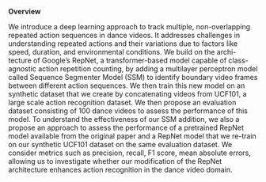 **Overview**

We introduce a deep learning approach to track multiple, non-overlapping repeated action sequences in dance
videos. It addresses challenges in understanding repeated actions and their variations due to factors like speed, duration, and environmental conditions. We build on the archi-
tecture of Google’s RepNet, a transformer-based model capable of class-agnostic action repetition counting, by adding a multilayer perceptron model called Sequence Segmenter
Model (SSM) to identify boundary video frames between different action sequences. We then train this new model on an synthetic dataset that we create by concatenating videos
from UCF101, a large scale action recognition dataset. We then propose an evaluation dataset consisting of 100 dance videos to assess the performance of this model. To understand the effectiveness of our SSM addition, we also a propose an approach to assess the performance of a pretrained RepNet model available from the original paper and a RepNet model that we re-train on our synthetic UCF101 dataset on the same evaluation dataset. We consider metrics such as precision, recall, F1 score, mean absolute errors, allowing us to investigate whether our modification of the RepNet architecture enhances action recognition in the dance video domain.
